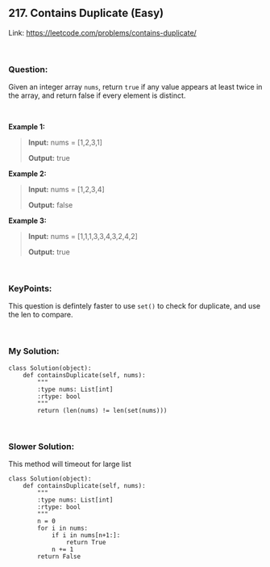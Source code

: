 ## 217. Contains Duplicate (Easy)

Link: https://leetcode.com/problems/contains-duplicate/

<br>

### Question:
Given an integer array `nums`, return `true` if any value appears at least twice in the array, and return false if every element is distinct.

<br>

**Example 1:**
> **Input:** nums = [1,2,3,1]
> 
> **Output:** true

**Example 2:**
> **Input:** nums = [1,2,3,4]
> 
> **Output:** false

**Example 3:**
> **Input:** nums = [1,1,1,3,3,4,3,2,4,2]
>
> **Output:** true

<br>

### KeyPoints: 
This question is defintely faster to use `set()` to check for duplicate, and use the len to compare.

<br>

### My Solution:
```
class Solution(object):
    def containsDuplicate(self, nums):
        """
        :type nums: List[int]
        :rtype: bool
        """
        return (len(nums) != len(set(nums)))
```

<br>

### Slower Solution:
This method will timeout for large list

```
class Solution(object):
    def containsDuplicate(self, nums):
        """
        :type nums: List[int]
        :rtype: bool
        """
        n = 0
        for i in nums:
            if i in nums[n+1:]:
                return True
            n += 1
        return False
```

